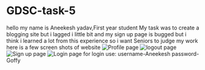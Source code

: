 # GDSC-task-5
hello my name is Aneekesh yadav,First year student
My task was to create a blogging site but i lagged i little bit and my sign up page is bugged but i think i learned a lot from this experience
so i want Seniors to judge my work
here is a few screen shots of website
![Profile page](https://github.com/user-attachments/assets/80378a10-5f15-4ff2-9b84-e23b48b663e3)
![logout page](https://github.com/user-attachments/assets/3009e624-5722-44d1-a1f8-c24ec919a7ad)
![Sign up page](https://github.com/user-attachments/assets/6ba99052-3578-482c-8928-348bbb60b89e)
![Login page](https://github.com/user-attachments/assets/20016436-3fb6-437d-8e5f-a9efa0b4def8)
for login use:
username-Aneekesh
password-Goffy
